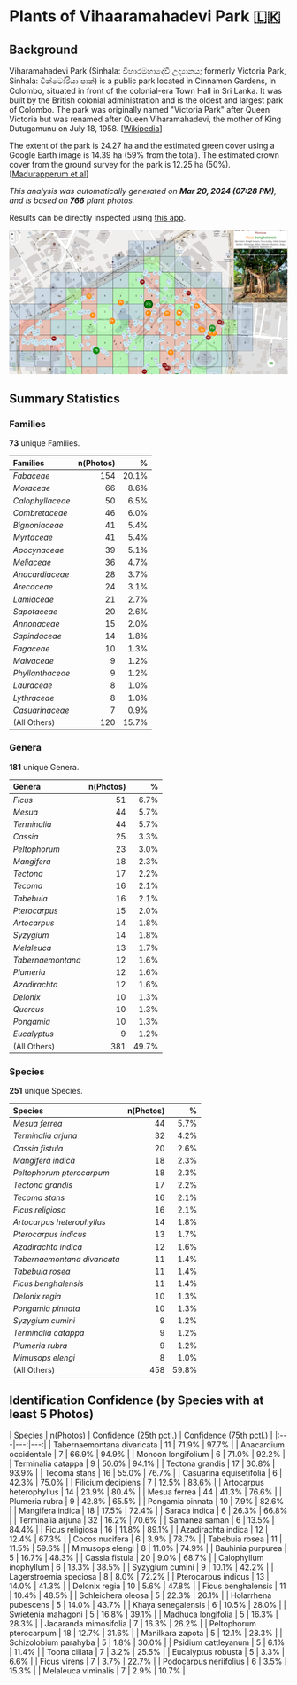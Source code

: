 # Plants of Vihaaramahadevi Park :sri_lanka:

## Background

Viharamahadevi Park (Sinhala: විහාරමහාදේවී උද්‍යානය; formerly Victoria Park, Sinhala: වික්ටෝරියා පාක්) is a public park located in Cinnamon Gardens, in Colombo, situated in front of the colonial-era Town Hall in Sri Lanka. It was built by the British colonial administration and is the oldest and largest park of Colombo. The park was originally named "Victoria Park" after Queen Victoria but was renamed after Queen Viharamahadevi, the mother of King Dutugamunu on July 18, 1958. [[Wikipedia](https://en.wikipedia.org/wiki/Viharamahadevi_Park)]

The extent of the park is 24.27 ha and the estimated green cover using a Google Earth image is 14.39 ha (59% from the total). The estimated crown cover from the ground survey for the park is 12.25 ha (50%). [[Madurapperum et al](https://www.researchgate.net/publication/282250239_CrownTree_cover_of_Viharamahadevi_Park_Colombo)]

*This analysis was automatically generated on  **Mar 20, 2024 (07:28 PM)**, and is based on  **766** plant photos.*

Results can be directly inspected using [this app](https://nuuuwan.github.io/plants).

![App](image.app.png)

## Summary Statistics

### Families

**73** unique Families.

| Families | n(Photos) | % |
|:---|---:|---:|
| *Fabaceae* | 154 | 20.1% |
| *Moraceae* | 66 | 8.6% |
| *Calophyllaceae* | 50 | 6.5% |
| *Combretaceae* | 46 | 6.0% |
| *Bignoniaceae* | 41 | 5.4% |
| *Myrtaceae* | 41 | 5.4% |
| *Apocynaceae* | 39 | 5.1% |
| *Meliaceae* | 36 | 4.7% |
| *Anacardiaceae* | 28 | 3.7% |
| *Arecaceae* | 24 | 3.1% |
| *Lamiaceae* | 21 | 2.7% |
| *Sapotaceae* | 20 | 2.6% |
| *Annonaceae* | 15 | 2.0% |
| *Sapindaceae* | 14 | 1.8% |
| *Fagaceae* | 10 | 1.3% |
| *Malvaceae* | 9 | 1.2% |
| *Phyllanthaceae* | 9 | 1.2% |
| *Lauraceae* | 8 | 1.0% |
| *Lythraceae* | 8 | 1.0% |
| *Casuarinaceae* | 7 | 0.9% |
| (All Others) | 120 | 15.7% |

### Genera

**181** unique Genera.

| Genera | n(Photos) | % |
|:---|---:|---:|
| *Ficus* | 51 | 6.7% |
| *Mesua* | 44 | 5.7% |
| *Terminalia* | 44 | 5.7% |
| *Cassia* | 25 | 3.3% |
| *Peltophorum* | 23 | 3.0% |
| *Mangifera* | 18 | 2.3% |
| *Tectona* | 17 | 2.2% |
| *Tecoma* | 16 | 2.1% |
| *Tabebuia* | 16 | 2.1% |
| *Pterocarpus* | 15 | 2.0% |
| *Artocarpus* | 14 | 1.8% |
| *Syzygium* | 14 | 1.8% |
| *Melaleuca* | 13 | 1.7% |
| *Tabernaemontana* | 12 | 1.6% |
| *Plumeria* | 12 | 1.6% |
| *Azadirachta* | 12 | 1.6% |
| *Delonix* | 10 | 1.3% |
| *Quercus* | 10 | 1.3% |
| *Pongamia* | 10 | 1.3% |
| *Eucalyptus* | 9 | 1.2% |
| (All Others) | 381 | 49.7% |

### Species

**251** unique Species.

| Species | n(Photos) | % |
|:---|---:|---:|
| *Mesua ferrea* | 44 | 5.7% |
| *Terminalia arjuna* | 32 | 4.2% |
| *Cassia fistula* | 20 | 2.6% |
| *Mangifera indica* | 18 | 2.3% |
| *Peltophorum pterocarpum* | 18 | 2.3% |
| *Tectona grandis* | 17 | 2.2% |
| *Tecoma stans* | 16 | 2.1% |
| *Ficus religiosa* | 16 | 2.1% |
| *Artocarpus heterophyllus* | 14 | 1.8% |
| *Pterocarpus indicus* | 13 | 1.7% |
| *Azadirachta indica* | 12 | 1.6% |
| *Tabernaemontana divaricata* | 11 | 1.4% |
| *Tabebuia rosea* | 11 | 1.4% |
| *Ficus benghalensis* | 11 | 1.4% |
| *Delonix regia* | 10 | 1.3% |
| *Pongamia pinnata* | 10 | 1.3% |
| *Syzygium cumini* | 9 | 1.2% |
| *Terminalia catappa* | 9 | 1.2% |
| *Plumeria rubra* | 9 | 1.2% |
| *Mimusops elengi* | 8 | 1.0% |
| (All Others) | 458 | 59.8% |

## Identification Confidence (by Species with at least 5 Photos)

| Species | n(Photos) | Confidence (25th pctl.) | Confidence (75th pctl.) |
|:---|---:|---:|
| Tabernaemontana divaricata | 11 | 71.9% | 97.7% |
| Anacardium occidentale | 7 | 66.9% | 94.9% |
| Monoon longifolium | 6 | 71.0% | 92.2% |
| Terminalia catappa | 9 | 50.6% | 94.1% |
| Tectona grandis | 17 | 30.8% | 93.9% |
| Tecoma stans | 16 | 55.0% | 76.7% |
| Casuarina equisetifolia | 6 | 42.3% | 75.0% |
| Filicium decipiens | 7 | 12.5% | 83.6% |
| Artocarpus heterophyllus | 14 | 23.9% | 80.4% |
| Mesua ferrea | 44 | 41.3% | 76.6% |
| Plumeria rubra | 9 | 42.8% | 65.5% |
| Pongamia pinnata | 10 | 7.9% | 82.6% |
| Mangifera indica | 18 | 17.5% | 72.4% |
| Saraca indica | 6 | 26.3% | 66.8% |
| Terminalia arjuna | 32 | 16.2% | 70.6% |
| Samanea saman | 6 | 13.5% | 84.4% |
| Ficus religiosa | 16 | 11.8% | 89.1% |
| Azadirachta indica | 12 | 12.4% | 67.3% |
| Cocos nucifera | 6 | 3.9% | 78.7% |
| Tabebuia rosea | 11 | 11.5% | 59.6% |
| Mimusops elengi | 8 | 11.0% | 74.9% |
| Bauhinia purpurea | 5 | 16.7% | 48.3% |
| Cassia fistula | 20 | 9.0% | 68.7% |
| Calophyllum inophyllum | 6 | 13.3% | 38.5% |
| Syzygium cumini | 9 | 10.1% | 42.2% |
| Lagerstroemia speciosa | 8 | 8.0% | 72.2% |
| Pterocarpus indicus | 13 | 14.0% | 41.3% |
| Delonix regia | 10 | 5.6% | 47.8% |
| Ficus benghalensis | 11 | 10.4% | 48.5% |
| Schleichera oleosa | 5 | 22.3% | 26.1% |
| Holarrhena pubescens | 5 | 14.0% | 43.7% |
| Khaya senegalensis | 6 | 10.5% | 28.0% |
| Swietenia mahagoni | 5 | 16.8% | 39.1% |
| Madhuca longifolia | 5 | 16.3% | 28.3% |
| Jacaranda mimosifolia | 7 | 16.3% | 26.2% |
| Peltophorum pterocarpum | 18 | 12.7% | 31.6% |
| Manilkara zapota | 5 | 12.1% | 28.3% |
| Schizolobium parahyba | 5 | 1.8% | 30.0% |
| Psidium cattleyanum | 5 | 6.1% | 11.4% |
| Toona ciliata | 7 | 3.2% | 25.5% |
| Eucalyptus robusta | 5 | 3.3% | 6.6% |
| Ficus virens | 7 | 3.7% | 22.7% |
| Podocarpus neriifolius | 6 | 3.5% | 15.3% |
| Melaleuca viminalis | 7 | 2.9% | 10.7% |
